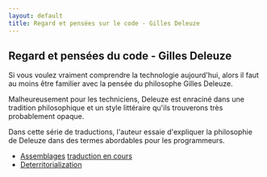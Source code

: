 ```yaml
---
layout: default
title: Regard et pensées sur le code - Gilles Deleuze
---
```


Regard et pensées du code - Gilles Deleuze
------------------------------------------

Si vous voulez vraiment comprendre la technologie aujourd'hui, alors il faut
au moins être familier avec la pensée du philosophe Gilles Deleuze.

Malheureusement pour les techniciens, Deleuze est enraciné dans une tradition
philosophique et un style littéraire qu'ils trouverons très probablement opaque.

Dans cette série de traductions, l'auteur essaie d'expliquer la philosophie de
Deleuze dans des termes abordables pour les programmeurs.

* [Assemblages](http://words.steveklabnik.com/deleuze-for-developers-assemblages) [traduction en cours](http://lite.framapad.org/p/deleuze_1)
* [Deterritorialization](http://words.steveklabnik.com/deleuze-for-developers-deterritorialization)
